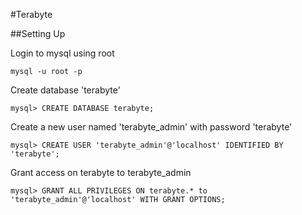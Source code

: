 #Terabyte

##Setting Up


Login to mysql using root

```
mysql -u root -p
```


Create database 'terabyte'

```
mysql> CREATE DATABASE terabyte;
```


Create a new user named 'terabyte_admin' with password 'terabyte'

```
mysql> CREATE USER 'terabyte_admin'@'localhost' IDENTIFIED BY 'terabyte';
```


Grant access on terabyte to terabyte_admin
```
mysql> GRANT ALL PRIVILEGES ON terabyte.* to 'terabyte_admin'@'localhost' WITH GRANT OPTIONS;
```

